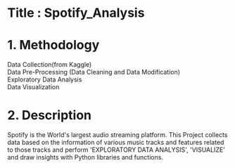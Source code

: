 # Title : Spotify_Analysis
# 1. Methodology
Data Collection(from Kaggle)          
Data Pre-Processing (Data Cleaning and Data Modification)                
Exploratory Data Analysis                 
Data Visualization        
# 2. Description
Spotify is the World's largest audio streaming platform. This Project collects data based on the information of various music tracks and features related to those tracks and perform 'EXPLORATORY DATA ANALYSIS', 'VISUALIZE' and draw insights with Python libraries and functions.
